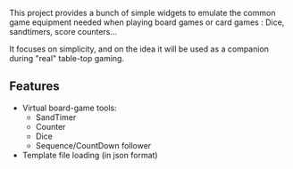 
This project provides a bunch of simple widgets to emulate the common game equipment needed when playing board games or card games : Dice, sandtimers, score counters...

It focuses on simplicity, and on the idea it will be used as a companion during "real" table-top gaming.

## Features

- Virtual board-game tools:
  - SandTimer
  - Counter
  - Dice
  - Sequence/CountDown follower
- Template file loading (in json format)


